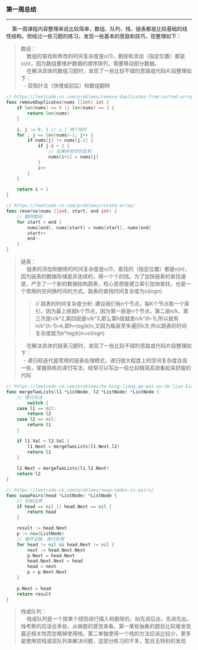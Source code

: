 ### 第一周总结

---

&nbsp;&nbsp;&nbsp;&nbsp;第一周课程内容整理来说比较简单，数组、队列、栈、链表都是比较基础的线性结构，但经过一些习题的练习，发现一些基本的思路和技巧，现整理如下：
> 数组：<br>
&nbsp;&nbsp;&nbsp;&nbsp;数组的查找和修改的时间复杂度是o(1)，删除和添加（指定位置）都是o(n)，因为数组要维护数据的顺序排列，需要移动部分数据。<br>
&nbsp;&nbsp;&nbsp;&nbsp;在解决具体的数组习题时，发现了一些比较不错的思路或代码片段整理如下：<br>
&nbsp;&nbsp;- 双指针法（快慢或前后）和数组翻转
```go
// https://leetcode-cn.com/problems/remove-duplicates-from-sorted-array/
func removeDuplicates(nums []int) int {
	if len(nums) == 0 || len(nums) == 1 {
		return len(nums)
	}

	i, j := 0, 1 // i,j 两个指针
	for ; j <= len(nums)-1; j++ {
		if nums[j] != nums[j-1] {
			if j-i > 1 {
				// 如果非相邻则复制
				nums[i+1] = nums[j]
			}
			i++
		}
	}

	return i + 1
}

// https://leetcode-cn.com/problems/rotate-array/
func reverse(nums []int, start, end int) {
	// 翻转数组
	for start < end {
		nums[end], nums[start] = nums[start], nums[end]
		start++
		end--
	}
}

```
> 链表：<br>
&nbsp;&nbsp;&nbsp;&nbsp;链表的添加和删除的时间复杂度是o(1)，查找的（指定位置）都是o(n)，因为链表的数据存储是非连续的，得一个个的找。为了加快链表的查找速度，产生了一个新的数据结构跳表，核心思想是建立索引加快查找，也是一个常用的空间换时间的方式。跳表的查找时间复杂度为o(logn)<br>
>> // 跳表的时间复杂度分析:
>> 建设我们有n个节点，每K个节点取一个索引，因为最上层就k个节点，因为第一层是n个节点，第二层n/k，第三次是n/k^2,第四层是n/k^3,那么第h层就是n/k^(h-1),所以就有n/k^(h-1)=k,即h=log(k)n,又因为每层至多遍历k次,所以跳表的时间复杂度就为k*log(k)n=o(logn)


> &nbsp;&nbsp;&nbsp;&nbsp;在解决具体的链表习题时，发现了一些比较不错的思路或代码片段整理如下：<br>
&nbsp;&nbsp;- 递归和迭代是常用的链表处理模式，递归很大程度上的空间复杂度会高一些，掌握熟练的递归写法，经常可以写出一些比较精简高效看起来舒服的代码
```go
// https://leetcode-cn.com/problems/he-bing-liang-ge-pai-xu-de-lian-biao-lcof/
func mergeTwoLists(l1 *ListNode, l2 *ListNode) *ListNode {
	// 递归写法
    	switch {
	case l1 == nil:
		return l2
	case l2 == nil:
		return l1
	}

	if l1.Val < l2.Val {
		l1.Next = mergeTwoLists(l1.Next,l2)
		return l1
	}
	
	l2.Next = mergeTwoLists(l1,l2.Next)
	return l2
}

// https://leetcode-cn.com/problems/swap-nodes-in-pairs/
func swapPairs(head *ListNode) *ListNode {
	// 判断边界
	if head == nil || head.Next == nil {
		return head
	}

	result := head.Next
	p := new(ListNode)
	// 循环交换，迭代处理
	for head != nil && head.Next != nil {
		next := head.Next.Next
		p.Next = head.Next
		head.Next.Next = head
		head = next
		p = p.Next.Next
	}
	
	p.Next = head
	return result
}

```    
> 栈或队列：<br>
&nbsp;&nbsp;&nbsp;&nbsp;栈或队列是一个按某个规则进行插入和删除的，如先进后出，先进先出，栈考察的应该会多些，从做题的感觉来看，第一某些抽象的题目比较难发现最近相关性而忽略掉使用栈，第二单独使用一个栈的方法应该比较少，更多是使用双栈或双队列来解决问题，这部分练习的不多，暂且无特别的发现<br>